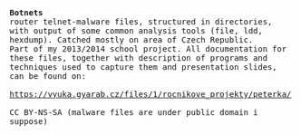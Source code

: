 <tt><b>Botnets</b>
<br>router telnet-malware files, structured in directories, with output of some common analysis tools (file, ldd, hexdump). Catched mostly on area of Czech Republic.<br> Part of my 2013/2014 school project. All documentation for these files, together with description of programs and techniques used to capture them and presentation slides, can be found on:
<br><br>
https://vyuka.gyarab.cz/files/1/rocnikove_projekty/peterka/ 
<br><br>
CC BY-NS-SA (malware files are under public domain i suppose)
</tt>
